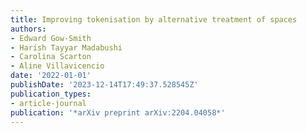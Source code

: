 ```yaml
---
title: Improving tokenisation by alternative treatment of spaces
authors:
- Edward Gow-Smith
- Harish Tayyar Madabushi
- Carolina Scarton
- Aline Villavicencio
date: '2022-01-01'
publishDate: '2023-12-14T17:49:37.528545Z'
publication_types:
- article-journal
publication: '*arXiv preprint arXiv:2204.04058*'
---
```

